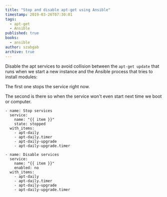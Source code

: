 ```yaml
---
title: "Stop and disable apt-get using Ansible"
timestamp: 2019-03-26T07:30:01
tags:
  - apt-get
  - Ansible
published: true
books:
  - ansible
author: szabgab
archive: true
---
```



Disable the apt services to avoid collision between the `apt-get update` that runs when we start a new instance
and the Ansible process that tries to install modules:

The first one stops the service right now.

The second is there so when the service won't even start next time we boot or computer.

```
- name: Stop services
  service:
    name: "{{ item }}"
    state: stopped
  with_items:
    - apt-daily
    - apt-daily.timer
    - apt-daily-upgrade
    - apt-daily-upgrade.timer

- name: Disable services
  service:
    name: "{{ item }}"
    enabled: no
  with_items:
    - apt-daily
    - apt-daily.timer
    - apt-daily-upgrade
    - apt-daily-upgrade.timer
```

